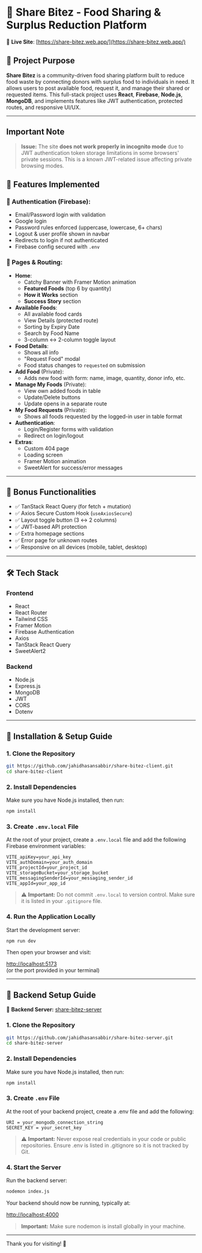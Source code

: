 # 🍱 Share Bitez - Food Sharing & Surplus Reduction Platform

🔗 **Live Site**: [https://share-bitez.web.app/](https://share-bitez.web.app/)

## 📜 Project Purpose

**Share Bitez** is a community-driven food sharing platform built to reduce food waste by connecting donors with surplus food to individuals in need. It allows users to post available food, request it, and manage their shared or requested items. This full-stack project uses **React**, **Firebase**, **Node.js**, **MongoDB**, and implements features like JWT authentication, protected routes, and responsive UI/UX.

---
## Important Note

> **Issue:** The site **does not work properly in incognito mode** due to JWT authentication token storage limitations in some browsers' private sessions. This is a known JWT-related issue affecting private browsing modes.


## 🧩 Features Implemented

### 🔐 Authentication (Firebase):
- Email/Password login with validation
- Google login
- Password rules enforced (uppercase, lowercase, 6+ chars)
- Logout & user profile shown in navbar
- Redirects to login if not authenticated
- Firebase config secured with `.env`

### 📱 Pages & Routing:
- **Home**:
  - Catchy Banner with Framer Motion animation
  - **Featured Foods** (top 6 by quantity)
  - **How it Works** section
  - **Success Story** section
- **Available Foods**:
  - All available food cards
  - View Details (protected route)
  - Sorting by Expiry Date
  - Search by Food Name
  - 3-column ↔ 2-column toggle layout
- **Food Details**:
  - Shows all info
  - "Request Food" modal
  - Food status changes to `requested` on submission
- **Add Food** (Private):
  - Adds new food with form: name, image, quantity, donor info, etc.
- **Manage My Foods** (Private):
  - View own added foods in table
  - Update/Delete buttons
  - Update opens in a separate route
- **My Food Requests** (Private):
  - Shows all foods requested by the logged-in user in table format
- **Authentication**:
  - Login/Register forms with validation
  - Redirect on login/logout
- **Extras**:
  - Custom 404 page
  - Loading screen
  - Framer Motion animation
  - SweetAlert for success/error messages

---

## 🧪 Bonus Functionalities

- ✅ TanStack React Query (for fetch + mutation)
- ✅ Axios Secure Custom Hook (`useAxiosSecure`)
- ✅ Layout toggle button (3 ↔ 2 columns)
- ✅ JWT-based API protection
- ✅ Extra homepage sections
- ✅ Error page for unknown routes
- ✅ Responsive on all devices (mobile, tablet, desktop)

---

## 🛠️ Tech Stack

### Frontend
- React
- React Router
- Tailwind CSS
- Framer Motion
- Firebase Authentication
- Axios
- TanStack React Query
- SweetAlert2

### Backend
- Node.js
- Express.js
- MongoDB
- JWT
- CORS
- Dotenv

---

## 🧰 Installation & Setup Guide

### 1. Clone the Repository

```bash
git https://github.com/jahidhasansabbir/share-bitez-client.git
cd share-bitez-client
```

### 2. Install Dependencies

Make sure you have Node.js installed, then run:

```bash
npm install
```

### 3. Create `.env.local` File

At the root of your project, create a `.env.local` file and add the following Firebase environment variables:

```env
VITE_apiKey=your_api_key
VITE_authDomain=your_auth_domain
VITE_projectId=your_project_id
VITE_storageBucket=your_storage_bucket
VITE_messagingSenderId=your_messaging_sender_id
VITE_appId=your_app_id
```

> ⚠️ **Important:** Do not commit `.env.local` to version control. Make sure it is listed in your `.gitignore` file.

### 4. Run the Application Locally

Start the development server:

```bash
npm run dev
```

Then open your browser and visit:

[http://localhost:5173](http://localhost:5173)  
(or the port provided in your terminal)

---

## 🧰 Backend Setup Guide

🔗 **Backend Server:** [share-bitez-server](https://github.com/jahidhasansabbir/share-bitez-server)

### 1. Clone the Repository

```bash
git https://github.com/jahidhasansabbir/share-bitez-server.git
cd share-bitez-server
```

### 2. Install Dependencies

Make sure you have Node.js installed, then run:

```bash
npm install
```

### 3. Create `.env` File

At the root of your backend project, create a .env file and add the following:

```env
URI = your_mongodb_connection_string
SECRET_KEY = your_secret_key
```

> ⚠️ **Important:** Never expose real credentials in your code or public repositories. Ensure .env is listed in .gitignore so it is not tracked by Git.

### 4. Start the Server

Run the backend server:

```bash
nodemon index.js
```
Your backend should now be running, typically at:

[http://localhost:4000](http://localhost:4000)
> **Important:** Make sure nodemon is install globally in your machine.

---


Thank you for visiting! 🎉



